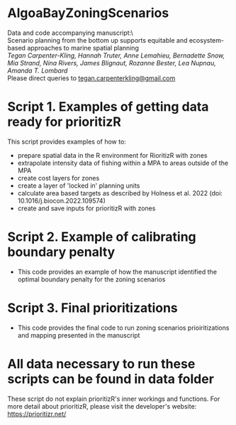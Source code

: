 # AlgoaBayZoningScenarios
Data and code accompanying manuscript:\  
Scenario planning from the bottom up supports equitable and ecosystem-based approaches to marine spatial planning \
*Tegan Carpenter-Kling, Hannah Truter, Anne Lemahieu, Bernadette Snow, Mia Strand, Nina Rivers, James Blignaut, Rozanne Bester, Lea Nupnau, Amanda T. Lombard*\
Please direct queries to tegan.carpenterkling@gmail.com
# Script 1. Examples of getting data ready for prioritizR
This script provides examples of how to:
  - prepare spatial data in the R environment for RioritizR with zones
  - extrapolate intensity data of fishing within a MPA to areas outside of the MPA
  - create cost layers for zones
  - create a layer of 'locked in' planning units
  - calculate area based targets as described by Holness et al. 2022 (doi: 10.1016/j.biocon.2022.109574)
  - create and save inputs for prioritizR with zones
# Script 2. Example of calibrating boundary penalty
- This code provides an example of how the manuscript identified the optimal boundary penalty for the zoning scenarios 

# Script 3. Final prioritizations
- This code provides the final code to run zoning scenarios prioiritizations and mapping presented in the manuscript 

# All data necessary to run these scripts can be found in data folder




These script do not explain prioritizR's inner workings and functions. For more detail about prioritizR, please visit the developer's website: https://prioritizr.net/

